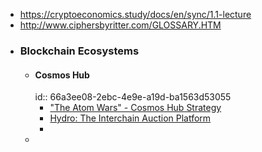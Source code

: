 - https://cryptoeconomics.study/docs/en/sync/1.1-lecture
- http://www.ciphersbyritter.com/GLOSSARY.HTM
- ### Blockchain Ecosystems
	- #### Cosmos Hub
	  id:: 66a3ee08-2ebc-4e9e-a19d-ba1563d53055
		- ["The Atom Wars" - Cosmos Hub Strategy](https://forum.cosmos.network/t/the-atom-wars-a-new-strategy-for-liquidity-injections/13122)
		- [Hydro: The Interchain Auction Platform](https://blog.cosmos.network/hydro-the-interchain-auction-platform-for-liquidity-exports-88fa1368d763)
		-
	-